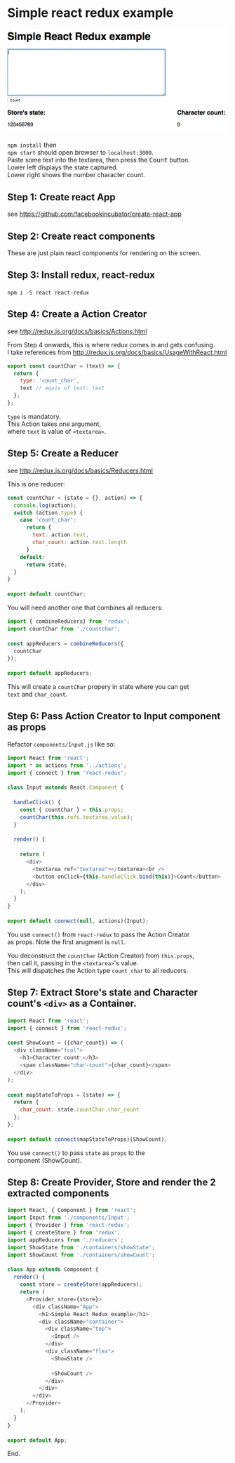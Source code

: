 # Simple react redux example
![demo](https://github.com/resting/react-redux-example/raw/master/public/demo.gif)

`npm install` then  
`npm start` should open browser to `localhost:3000`.  
Paste some text into the textarea, then press the <kbd>Count</kbd> button.  
Lower left displays the state captured.  
Lower right shows the number character count.

Step 1: Create react App
---
see https://github.com/facebookincubator/create-react-app

Step 2: Create react components
---
These are just plain react components for rendering on the screen.

Step 3: Install redux, react-redux
---
`npm i -S react react-redux`

Step 4: Create a Action Creator
---
see http://redux.js.org/docs/basics/Actions.html

From Step 4 onwards, this is where redux comes in and gets confusing.  
I take references from http://redux.js.org/docs/basics/UsageWithReact.html

```javascript
export const countChar = (text) => {
  return {
    type: 'count_char',
    text // equiv of text: text
  };
};
```
`type` is mandatory.  
This Action takes one argument,  
where `text` is value of `<textarea>`.


Step 5: Create a Reducer
---
see http://redux.js.org/docs/basics/Reducers.html

This is one reducer:

```javascript
const countChar = (state = {}, action) => {
  console.log(action);
  switch (action.type) {
    case 'count_char':
      return {
        text: action.text,
        char_count: action.text.length
      }
    default:
      return state;
  }
}

export default countChar;
```


You will need another one that combines all reducers:

```javascript
import { combineReducers} from 'redux';
import countChar from './countchar';

const appReducers = combineReducers({
  countChar
});

export default appReducers;

```

This will create a `countChar` propery in state where you can get  
`text` and `char_count`.

Step 6: Pass Action Creator to Input component as props
---
Refactor `components/Input.js` like so:

```javascript
import React from 'react';
import * as actions from '../actions';
import { connect } from 'react-redux';

class Input extends React.Component {

  handleClick() {
    const { countChar } = this.props;
    countChar(this.refs.textarea.value);
  }

  render() {

    return (
      <div>
        <textarea ref="textarea"></textarea><br />
        <button onClick={this.handleClick.bind(this)}>Count</button>
      </div>
    );
  }
}

export default connect(null, actions)(Input);
```
You use `connect()` from `react-redux` to pass the Action Creator  
as props. Note the first arugment is `null`.

You deconstruct the `countChar` (Action Creator) from `this.props`,   
then call it, passing in the `<textarea>`'s value.  
This will dispatches the Action type `count_char` to all reducers.

Step 7: Extract Store's state and Character count's `<div>` as a Container.
---

```javascript
import React from 'react';
import { connect } from 'react-redux';

const ShowCount = ({char_count}) => (
  <div className="fcol">
    <h3>Character count:</h3>
    <span className="char-count">{char_count}</span>
  </div>
);

const mapStateToProps = (state) => {
  return {
    char_count: state.countChar.char_count
  };
};

export default connect(mapStateToProps)(ShowCount);
```

You use `connect()` to pass `state` as `props` to the  
component (ShowCount).

Step 8: Create Provider, Store and render the 2 extracted components
---
```javascript
import React, { Component } from 'react';
import Input from './components/Input';
import { Provider } from 'react-redux';
import { createStore } from 'redux';
import appReducers from './reducers';
import ShowState from './containers/showState';
import ShowCount from './containers/showCount';

class App extends Component {
  render() {
    const store = createStore(appReducers);
    return (
      <Provider store={store}>
        <div className="App">
          <h1>Simple React Redux example</h1>
          <div className="container">
            <div className="top">
              <Input />
            </div>
            <div className="flex">
              <ShowState />

              <ShowCount />
            </div>
          </div>
        </div>
      </Provider>
    );
  }
}

export default App;

```

End.
